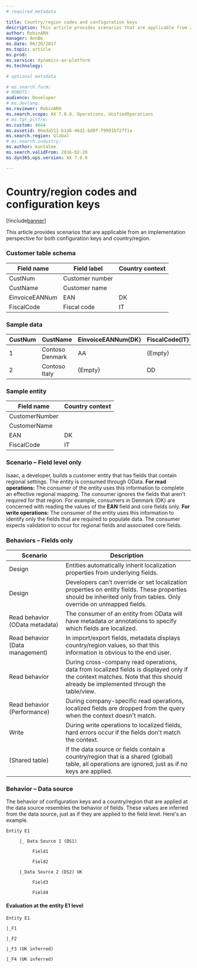 ```yaml
---
# required metadata

title: Country/region codes and configuration keys
description: This article provides scenarios that are applicable from an implementation perspective for both configuration keys and country/region. 
author: RobinARH
manager: AnnBe
ms.date: 06/20/2017
ms.topic: article
ms.prod: 
ms.service: dynamics-ax-platform
ms.technology: 

# optional metadata

# ms.search.form: 
# ROBOTS: 
audience: Developer
# ms.devlang: 
ms.reviewer: RobinARH
ms.search.scope: AX 7.0.0, Operations, UnifiedOperations
# ms.tgt_pltfrm: 
ms.custom: 4644
ms.assetid: 86eda511-b1a6-46d2-bd0f-f9991b727f1a
ms.search.region: Global
# ms.search.industry: 
ms.author: kuntalme
ms.search.validFrom: 2016-02-28
ms.dyn365.ops.version: AX 7.0.0

---
```


# Country/region codes and configuration keys

[!include[banner](../includes/banner.md)]


This article provides scenarios that are applicable from an implementation perspective for both configuration keys and country/region. 

### Customer table schema

| Field name     | Field label     | Country context |
|----------------|-----------------|-----------------|
| CustNum        | Customer number |                 |
| CustName       | Customer name   |                 |
| EinvoiceEANNum | EAN             | DK              |
| FiscalCode     | Fiscal code     | IT              |

### Sample data

| CustNum | CustName        | EinvoiceEANNum{DK} | FiscalCode{IT} | DataAreaId |
|---------|-----------------|--------------------|----------------|------------|
| 1       | Contoso Denmark | AA                 | {Empty}        | DK         |
| 2       | Contoso Italy   | {Empty}            | DD             | IT         |

### Sample entity

| Field name     | Country context |
|----------------|-----------------|
| CustomerNumber |                 |
| CustomerName   |                 |
| EAN            | DK              |
| FiscalCode     | IT              |

### Scenario – Field level only

Isaac, a developer, builds a customer entity that has fields that contain regional settings. The entity is consumed through OData. **For read operations:** The consumer of the entity uses this information to complete an effective regional mapping. The consumer ignores the fields that aren't required for that region. For example, consumers in Denmark (DK) are concerned with reading the values of the **EAN** field and core fields only. **For write operations:** The consumer of the entity uses this information to identify only the fields that are required to populate data. The consumer expects validation to occur for regional fields and associated core fields.

### Behaviors – Fields only

| Scenario                        | Description                                                                                                                                                                     |
|---------------------------------|---------------------------------------------------------------------------------------------------------------------------------------------------------------------------------|
| Design                          | Entities automatically inherit localization properties from underlying fields.                                                                                                  |
| Design                          | Developers can’t override or set localization properties on entity fields. These properties should be inherited only from tables. Only override on unmapped fields.             |
| Read behavior (OData metadata)  | The consumer of an entity from OData will have metadata or annotations to specify which fields are localized.                                                                   |
| Read behavior (Data management) | In import/export fields, metadata displays country/region values, so that this information is obvious to the end user.                                                          |
| Read behavior                   | During cross-company read operations, data from localized fields is displayed only if the context matches. Note that this should already be implemented through the table/view. |
| Read behavior (Performance)     | During company-specific read operations, localized fields are dropped from the query when the context doesn't match.                                                            |
| Write                           | During write operations to localized fields, hard errors occur if the fields don't match the context.                                                                           |
| (Shared table)                  | If the data source or fields contain a country/region that is a shared (global) table, all operations are ignored, just as if no keys are applied.                              |

### Behavior – Data source

The behavior of configuration keys and a country/region that are applied at the data source resembles the behavior of fields. These values are inferred from the data source, just as if they are applied to the field level. Here's an example.

    Entity E1

         |_ Data Source 1 (DS1)

              Field1

              Field2

         |_Data Source 2 (DS2) UK

              Field3

              Field4

#### Evaluation at the entity E1 level

    Entity E1

    |_F1

    |_F2

    |_F3 (UK inferred)

    |_F4 (UK inferred)



